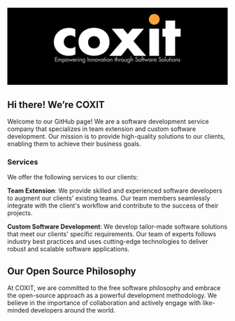 
![COXIT - Empowering Innovation through Software Solutions](https://github.com/COXIT-CO/.github/blob/main/profile/coxit_banner.png)


## Hi there! We’re COXIT

Welcome to our GitHub page! We are a software development service company that specializes in team extension and custom software development. Our mission is to provide high-quality solutions to our clients, enabling them to achieve their business goals.

### Services
We offer the following services to our clients:

**Team Extension**: We provide skilled and experienced software developers to augment our clients' existing teams. Our team members seamlessly integrate with the client's workflow and contribute to the success of their projects.

**Custom Software Development**: We develop tailor-made software solutions that meet our clients' specific requirements. Our team of experts follows industry best practices and uses cutting-edge technologies to deliver robust and scalable software applications.


## Our Open Source Philosophy
At COXIT, we are committed to the free software philosophy and embrace the open-source approach as a powerful development methodology. We believe in the importance of collaboration and actively engage with like-minded developers around the world.

